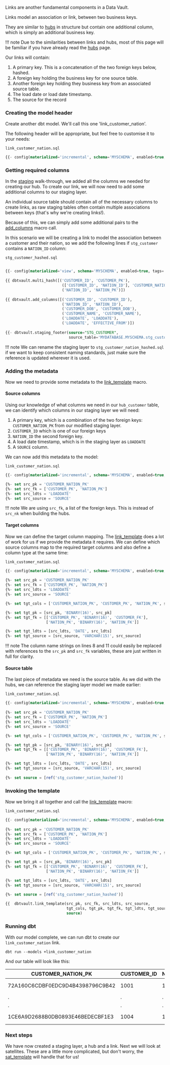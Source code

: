 Links are another fundamental components in a Data Vault. 

Links model an association or link, between two business keys. 

They are similar to [hubs](hubs.md) in structure but contain one additional column, which is simply an additional business key.

!!! note
    Due to the similarities between links and hubs, most of this page will be familiar if you have already read the
    [hubs](hubs.md) page.

Our links will contain:

1. A primary key. This is a concatenation of the two foreign keys below, hashed.
2. A foreign key holding the business key for one source table.
3. Another foreign key holding they business key from an associated source table. 
4. The load date or load date timestamp.
5. The source for the record

### Creating the model header

Create another dbt model. We'll call this one 'link_customer_nation'. 

The following header will be appropriate, but feel free to customise it to your needs:

```link_customer_nation.sql```
```sql
{{- config(materialized='incremental', schema='MYSCHEMA', enabled=true, tags='link') -}}

```

### Getting required columns

In the [staging](staging.md) walk-through, we added all the columns we needed for creating our hub.
To create our link, we will now need to add some additional columns to our staging layer. 

An individual source table should contain all of the necessary columns to create links, as raw staging
tables often contain multiple associations between keys (that's why we're creating links!).

Because of this, we can simply add some additional pairs to the [add_columns](macros.md#add_columns) macro call. 

In this scenario we will be creating a link to model the association between a customer and their nation, so we 
add the following lines if ```stg_customer``` contains a ```NATION_ID``` column:

```stg_customer_hashed.sql```
```sql hl_lines="4 5 7"

{{- config(materialized='view', schema='MYSCHEMA', enabled=true, tags='staging') -}}
                                                                                 
{{ dbtvault.multi_hash([('CUSTOMER_ID', 'CUSTOMER_PK'),
                         (['CUSTOMER_ID', 'NATION_ID'], 'CUSTOMER_NATION_PK'),
                         ('NATION_ID', 'NATION_PK')])                            -}},
                                                                                 
{{ dbtvault.add_columns([('CUSTOMER_ID', 'CUSTOMER_ID'), 
                         ('NATION_ID', 'NATION_ID'),                        
                         ('CUSTOMER_DOB', 'CUSTOMER_DOB'),                       
                         ('CUSTOMER_NAME', 'CUSTOMER_NAME'),                     
                         ('LOADDATE', 'LOADDATE'),                               
                         ('LOADDATE', 'EFFECTIVE_FROM')])                         }}
                                                                                 
{{- dbtvault.staging_footer(source="STG_CUSTOMER",                               
                            source_table='MYDATABASE.MYSCHEMA.stg_customer')      }} 

``` 

!!! note
    We can rename the staging layer to ```stg_customer_nation_hashed.sql``` if we want to keep
    consistent naming standards, just make sure the reference is updated wherever it is used.

### Adding the metadata

Now we need to provide some metadata to the [link_template](macros.md#link_template) macro.

#### Source columns

Using our knowledge of what columns we need in our  ```hub_customer``` table, we can identify which columns in our
staging layer we will need:

1. A primary key, which is a combination of the two foreign keys: ```CUSTOMER_NATION_PK``` from our modified staging layer.
2. ```CUSTOMER_ID``` which is one of our foreign keys
3. ```NATION_ID``` the second foreign key.
3. A load date timestamp, which is in the staging layer as ```LOADDATE``` 
4. A ```SOURCE``` column.

We can now add this metadata to the model:

```link_customer_nation.sql```
```sql  hl_lines="3 4 5 6"
{{- config(materialized='incremental', schema='MYSCHEMA', enabled=true, tags='link') -}}

{%- set src_pk = 'CUSTOMER_NATION_PK'                                                -%}
{%- set src_fk = ['CUSTOMER_PK', 'NATION_PK']                                        -%}
{%- set src_ldts = 'LOADDATE'                                                        -%}
{%- set src_source = 'SOURCE'                                                        -%}

```

!!! note 
    We are using ```src_fk```, a list of the foreign keys. This is instead of ```src_nk``` when building the hubs.

#### Target columns

Now we can define the target column mapping. The [link_template](macros.md#link_template) does a lot of work for us if we
provide the metadata it requires. We can define which source columns map to the required target columns and also 
define a column type at the same time:

```link_customer_nation.sql```
```sql hl_lines="8 10 11 12 14 15"
{{- config(materialized='incremental', schema='MYSCHEMA', enabled=true, tags='link')        -}}
                                                                                               
{%- set src_pk = 'CUSTOMER_NATION_PK'                                                       -%}
{%- set src_fk = ['CUSTOMER_PK', 'NATION_PK']                                               -%}
{%- set src_ldts = 'LOADDATE'                                                               -%}
{%- set src_source = 'SOURCE'                                                               -%}

{%- set tgt_cols = ['CUSTOMER_NATION_PK', 'CUSTOMER_PK', 'NATION_PK', src_ldts, src_source] -%}

{%- set tgt_pk = [src_pk, 'BINARY(16)', src_pk]                                             -%}
{%- set tgt_fk = [['CUSTOMER_PK', 'BINARY(16)', 'CUSTOMER_FK'],
                  ['NATION_PK', 'BINARY(16)', 'NATION_FK']]                                 -%}

{%- set tgt_ldts = [src_ldts, 'DATE', src_ldts]                                             -%}
{%- set tgt_source = [src_source, 'VARCHAR(15)', src_source]                                -%}

```        

!!! note
    The column name strings on lines 8 and 11 could easily be replaced with references to 
    the ```src_pk``` and ```src_fk``` variables, these are just written in full for clarity. 
     

#### Source table

The last piece of metadata we need is the source table. As we did with the hubs, we can reference
the staging layer model we made earlier:

```link_customer_nation.sql```

```sql hl_lines="17"
{{- config(materialized='incremental', schema='MYSCHEMA', enabled=true, tags='link')        -}}
                                                                                               
{%- set src_pk = 'CUSTOMER_NATION_PK'                                                       -%}
{%- set src_fk = ['CUSTOMER_PK', 'NATION_PK']                                               -%}
{%- set src_ldts = 'LOADDATE'                                                               -%}
{%- set src_source = 'SOURCE'                                                               -%}

{%- set tgt_cols = ['CUSTOMER_NATION_PK', 'CUSTOMER_PK', 'NATION_PK', src_ldts, src_source] -%}

{%- set tgt_pk = [src_pk, 'BINARY(16)', src_pk]                                             -%}
{%- set tgt_fk = [['CUSTOMER_PK', 'BINARY(16)', 'CUSTOMER_FK'],
                  ['NATION_PK', 'BINARY(16)', 'NATION_FK']]                                 -%}

{%- set tgt_ldts = [src_ldts, 'DATE', src_ldts]                                             -%}
{%- set tgt_source = [src_source, 'VARCHAR(15)', src_source]                                -%}
                                                                                    
{%- set source = [ref('stg_customer_nation_hashed')]                                        -%}
```

### Invoking the template 

Now we bring it all together and call the [link_template](macros.md#link_template) macro:

```link_customer_nation.sql```
```sql hl_lines="19 20 21"
{{- config(materialized='incremental', schema='MYSCHEMA', enabled=true, tags='link')        -}}
                                                                                               
{%- set src_pk = 'CUSTOMER_NATION_PK'                                                       -%}
{%- set src_fk = ['CUSTOMER_PK', 'NATION_PK']                                               -%}
{%- set src_ldts = 'LOADDATE'                                                               -%}
{%- set src_source = 'SOURCE'                                                               -%}

{%- set tgt_cols = ['CUSTOMER_NATION_PK', 'CUSTOMER_PK', 'NATION_PK', src_ldts, src_source] -%}

{%- set tgt_pk = [src_pk, 'BINARY(16)', src_pk]                                             -%}
{%- set tgt_fk = [['CUSTOMER_PK', 'BINARY(16)', 'CUSTOMER_FK'],
                  ['NATION_PK', 'BINARY(16)', 'NATION_FK']]                                 -%}

{%- set tgt_ldts = [src_ldts, 'DATE', src_ldts]                                             -%}
{%- set tgt_source = [src_source, 'VARCHAR(15)', src_source]                                -%}
                                                                                    
{%- set source = [ref('stg_customer_nation_hashed')]                                        -%}

{{  dbtvault.link_template(src_pk, src_fk, src_ldts, src_source,
                           tgt_cols, tgt_pk, tgt_fk, tgt_ldts, tgt_source,
                           source)                                                           }}

```

### Running dbt

With our model complete, we can run dbt to create our ```link_customer_nation``` link.

```dbt run --models +link_customer_nation```

And our table will look like this:

| CUSTOMER_NATION_PK               | CUSTOMER_ID  | NATION_ID    | LOADDATE   | SOURCE       |
| -------------------------------- | ------------ | ------------ | ---------- | ------------ |
| 72A160C6CDBF0EDC9D4B4398796C9B42 | 1001         | 10001        | 1993-01-01 | STG_CUSTOMER |
|               .                  | .            | .            | .          | .            |
|               .                  | .            | .            | .          | .            |
| 1CE6A9D2688B0DB0893E46BEDECBF1E3 | 1004         | 10004        | 1993-01-01 | STG_CUSTOMER |


### Next steps

We have now created a staging layer, a hub and a link. Next we will look at satellites. 
These are a little more complicated, but don't worry, the [sat_template](macros.md#sat_template) will handle that for 
us! 

